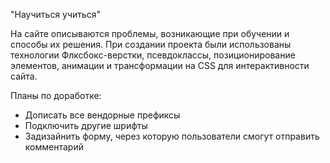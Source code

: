 "Научиться учиться"

На сайте описываются проблемы, возникающие при обучении и способы их решения.
При создании проекта были использованы технологии Флксбокс-верстки, псевдоклассы, позиционирование элементов, анимации и трансформации на CSS для интерактивности сайта.

Планы по доработке:

- Дописать все вендорные префиксы
- Подключить другие шрифты
- Задизайнить форму, через которую пользователи смогут отправить комментарий
